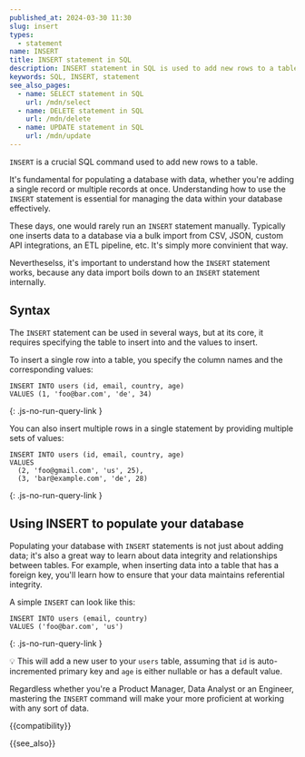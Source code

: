 ```yaml
---
published_at: 2024-03-30 11:30
slug: insert
types:
  - statement
name: INSERT
title: INSERT statement in SQL
description: INSERT statement in SQL is used to add new rows to a table.
keywords: SQL, INSERT, statement
see_also_pages:
  - name: SELECT statement in SQL
    url: /mdn/select
  - name: DELETE statement in SQL
    url: /mdn/delete
  - name: UPDATE statement in SQL
    url: /mdn/update
---
```


`INSERT` is a crucial SQL command used to add new rows to a table.

It's fundamental for populating a database with data, whether you're adding a single record or multiple records at once. Understanding how to use the `INSERT` statement is essential for managing the data within your database effectively.

These days, one would rarely run an `INSERT` statement manually. Typically one inserts data to a database via a bulk import from CSV, JSON, custom API integrations, an ETL pipeline, etc. It's simply more convinient that way.

Nevertheselss, it's important to understand how the `INSERT` statement works, because any data import boils down to an `INSERT` statement internally.

## Syntax

The `INSERT` statement can be used in several ways, but at its core, it requires specifying the table to insert into and the values to insert.

To insert a single row into a table, you specify the column names and the corresponding values:

~~~pgsql
INSERT INTO users (id, email, country, age)
VALUES (1, 'foo@bar.com', 'de', 34)
~~~
{: .js-no-run-query-link }

You can also insert multiple rows in a single statement by providing multiple sets of values:

~~~pgsql
INSERT INTO users (id, email, country, age)
VALUES
  (2, 'foo@gmail.com', 'us', 25),
  (3, 'bar@example.com', 'de', 28)
~~~
{: .js-no-run-query-link }

## Using INSERT to populate your database

Populating your database with `INSERT` statements is not just about adding data; it's also a great way to learn about data integrity and relationships between tables. For example, when inserting data into a table that has a foreign key, you'll learn how to ensure that your data maintains referential integrity.

A simple `INSERT` can look like this:

~~~pgsql
INSERT INTO users (email, country)
VALUES ('foo@bar.com', 'us')
~~~
{: .js-no-run-query-link }

:bulb: This will add a new user to your `users` table, assuming that `id` is auto-incremented primary key and `age` is either nullable or has a default value.

Regardless whether you're a Product Manager, Data Analyst or an Engineer, mastering the `INSERT` command will make your more proficient at working with any sort of data.

{{compatibility}}

{{see_also}}
